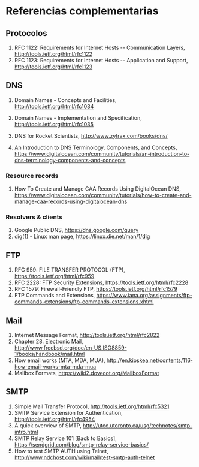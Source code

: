 # Referencias complementarias

## Protocolos

1. RFC 1122: Requirements for Internet Hosts -- Communication Layers, http://tools.ietf.org/html/rfc1122
2. RFC 1123: Requirements for Internet Hosts -- Application and Support, http://tools.ietf.org/html/rfc1123

## DNS

1. Domain Names - Concepts and Facilities, http://tools.ietf.org/html/rfc1034

2. Domain Names - Implementation and Specification, http://tools.ietf.org/html/rfc1035
3. DNS for Rocket Scientists, http://www.zytrax.com/books/dns/
4. An Introduction to DNS Terminology, Components, and Concepts, https://www.digitalocean.com/community/tutorials/an-introduction-to-dns-terminology-components-and-concepts

### Resource records

1. How To Create and Manage CAA Records Using DigitalOcean DNS, https://www.digitalocean.com/community/tutorials/how-to-create-and-manage-caa-records-using-digitalocean-dns

### Resolvers & clients

1. Google Public DNS, https://dns.google.com/query
2. dig(1) - Linux man page, https://linux.die.net/man/1/dig

## FTP

1. RFC 959:  FILE TRANSFER PROTOCOL (FTP), https://tools.ietf.org/html/rfc959
2. RFC 2228: FTP Security Extensions, https://tools.ietf.org/html/rfc2228
3. RFC 1579: Firewall-Friendly FTP, https://tools.ietf.org/html/rfc1579
4. FTP Commands and Extensions, https://www.iana.org/assignments/ftp-commands-extensions/ftp-commands-extensions.xhtml

## Mail

1. Internet Message Format, http://tools.ietf.org/html/rfc2822
2. Chapter 28. Electronic Mail, http://www.freebsd.org/doc/en_US.ISO8859-1/books/handbook/mail.html
3. How email works (MTA, MDA, MUA), http://en.kioskea.net/contents/116-how-email-works-mta-mda-mua
4. Mailbox Formats, https://wiki2.dovecot.org/MailboxFormat

## SMTP

1. Simple Mail Transfer Protocol, http://tools.ietf.org/html/rfc5321
2. SMTP Service Extension for Authentication, http://tools.ietf.org/html/rfc4954
3. A quick overview of SMTP, http://utcc.utoronto.ca/usg/technotes/smtp-intro.html
4. SMTP Relay Service 101 [Back to Basics], https://sendgrid.com/blog/smtp-relay-service-basics/
5. How to test SMTP AUTH using Telnet, http://www.ndchost.com/wiki/mail/test-smtp-auth-telnet